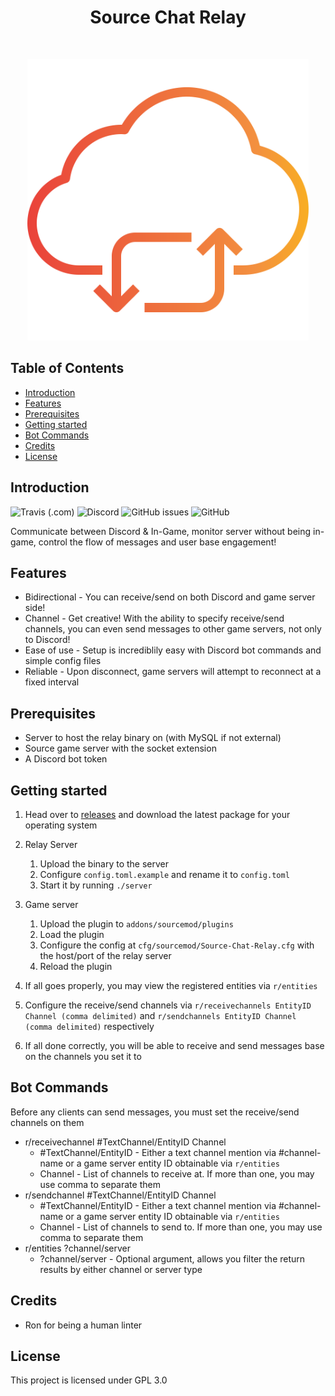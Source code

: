 <h1 align="center"> Source Chat Relay </h1> <br>

<p align="center">
    <img src="assets/logo/cloud-computing.svg" width="450">
</p>

<!-- START doctoc generated TOC please keep comment here to allow auto update -->
<!-- DON'T EDIT THIS SECTION, INSTEAD RE-RUN doctoc TO UPDATE -->
## Table of Contents

- [Introduction](#introduction)
- [Features](#features)
- [Prerequisites](#prerequisites)
- [Getting started](#getting-started)
- [Bot Commands](#bot-commands)
- [Credits](#credits)
- [License](#license)

<!-- END doctoc generated TOC please keep comment here to allow auto update -->

## Introduction

![Travis (.com)](https://img.shields.io/travis/com/rumblefrog/source-chat-relay.svg?style=for-the-badge)
![Discord](https://img.shields.io/discord/443915420324331521.svg?style=for-the-badge)
![GitHub issues](https://img.shields.io/github/issues/rumblefrog/source-chat-relay.svg?style=for-the-badge)
![GitHub](https://img.shields.io/github/license/rumblefrog/source-chat-relay.svg?style=for-the-badge)

Communicate between Discord & In-Game, monitor server without being in-game, control the flow of messages and user base engagement!

## Features
 - Bidirectional - You can receive/send on both Discord and game server side!
 - Channel - Get creative! With the ability to specify receive/send channels, you can even send messages to other game servers, not only to Discord!
 - Ease of use - Setup is incrediblily easy with Discord bot commands and simple config files
 - Reliable - Upon disconnect, game servers will attempt to reconnect at a fixed interval

## Prerequisites
 - Server to host the relay binary on (with MySQL if not external)
 - Source game server with the socket extension
 - A Discord bot token

## Getting started
 1. Head over to [releases](https://github.com/rumblefrog/source-chat-relay/releases) and download the latest package for your operating system
 2. Relay Server

    1. Upload the binary to the server
    2. Configure `config.toml.example` and rename it to `config.toml`
    3. Start it by running `./server`

3. Game server

    1. Upload the plugin to `addons/sourcemod/plugins`
    2. Load the plugin
    3. Configure the config at `cfg/sourcemod/Source-Chat-Relay.cfg` with the host/port of the relay server
    4. Reload the plugin

4. If all goes properly, you may view the registered entities via `r/entities`
5. Configure the receive/send channels via `r/receivechannels EntityID Channel (comma delimited)` and `r/sendchannels EntityID Channel (comma delimited)` respectively
6. If all done correctly, you will be able to receive and send messages base on the channels you set it to

## Bot Commands

Before any clients can send messages, you must set the receive/send channels on them

 - r/receivechannel #TextChannel/EntityID Channel
    - #TextChannel/EntityID - Either a text channel mention via #channel-name or a game server entity ID obtainable via `r/entities`
    - Channel - List of channels to receive at. If more than one, you may use comma to separate them
 - r/sendchannel #TextChannel/EntityID Channel
    - #TextChannel/EntityID - Either a text channel mention via #channel-name or a game server entity ID obtainable via `r/entities`
    - Channel - List of channels to send to. If more than one, you may use comma to separate them
 - r/entities ?channel/server
    - ?channel/server - Optional argument, allows you filter the return results by either channel or server type

## Credits
 - Ron for being a human linter

## License

This project is licensed under GPL 3.0
 